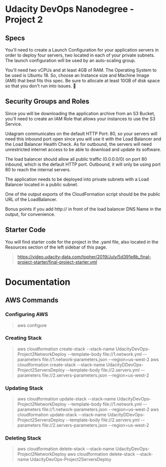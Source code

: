 # Udacity DevOps Nanodegree - Project 2 #
## Specs ##
You'll need to create a Launch Configuration for your application servers in order to deploy four servers, two located in each of your private subnets. The launch configuration will be used by an auto-scaling group.

You'll need two vCPUs and at least 4GB of RAM. The Operating System to be used is Ubuntu 18. So, choose an Instance size and Machine Image (AMI) that best fits this spec. Be sure to allocate at least 10GB of disk space so that you don't run into issues. 

## Security Groups and Roles
Since you will be downloading the application archive from an S3 Bucket, you'll need to create an IAM Role that allows your instances to use the S3 Service.

Udagram communicates on the default HTTP Port: 80, so your servers will need this inbound port open since you will use it with the Load Balancer and the Load Balancer Health Check. As for outbound, the servers will need unrestricted internet access to be able to download and update its software.

The load balancer should allow all public traffic (0.0.0.0/0) on port 80 inbound, which is the default HTTP port. Outbound, it will only be using port 80 to reach the internal servers.

The application needs to be deployed into private subnets with a Load Balancer located in a public subnet.

One of the output exports of the CloudFormation script should be the public URL of the LoadBalancer.

Bonus points if you add http:// in front of the load balancer DNS Name in the output, for convenience.

## Starter Code ##
You will find starter code for the project in the .yaml file, also located in the Resources section of the left sidebar of this page.
> https://video.udacity-data.com/topher/2019/July/5d391e8b_final-project-starter/final-project-starter.yml

# Documentation #
## AWS Commands ##
### Configuring AWS ###
> aws configure

### Creating Stack ###
> aws cloudformation create-stack --stack-name UdacityDevOps-Project2NetworkDeploy --template-body file://1.network.yml --parameters file://1.network-parameters.json --region=us-west-2
> aws cloudformation create-stack --stack-name UdacityDDevOps-Project2ServersDeploy --template-body file://2.servers.yml --parameters file://2.servers-parameters.json --region=us-west-2

### Updating Stack ###
> aws cloudformation update-stack --stack-name UdacityDevOps-Project2NetworkDeploy --template-body file://1.network.yml --parameters file://1.network-parameters.json --region=us-west-2
> aws cloudformation update-stack --stack-name UdacityDDevOps-Project2ServersDeploy --template-body file://2.servers.yml --parameters file://2.servers-parameters.json --region=us-west-2

### Deleting Stack ###
> aws cloudformation delete-stack --stack-name UdacityDevOps-Project2NetworkDeploy
> aws cloudformation delete-stack --stack-name UdacityDevOps-Project2ServersDeploy


